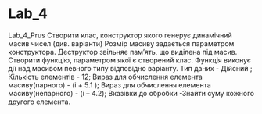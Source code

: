 # Lab_4
Lab_4_Prus
Створити клас, конструктор якого генерує динамічний масив чисел (див.
варіанти) Розмір масиву задається параметром конструктора. Деструктор
звільняє пам’ять, що виділена під масив. Створити функцію, параметром якої є
створений клас. Функція виконує дії над масивом певного типу відповідно
варіанту.
 Тип даних -  Дійсний ; 
Кількість елементів - 12;
Вираз для обчислення елемента масиву(парного) - (i + 5.1 );
Вираз для обчислення елемента масиву(непарного) - (i – 4.2);
Вказівки до обробки -Знайти суму кожного
другого елемента.
